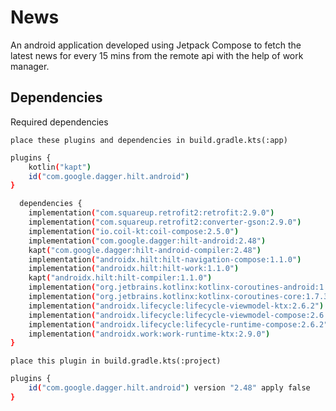 
# News

An android application developed using Jetpack Compose to fetch the latest news for every 15 mins from the remote api with the help of work manager.


## Dependencies

Required dependencies

```place these plugins and dependencies in build.gradle.kts(:app)```

```bash
plugins {
    kotlin("kapt")
    id("com.google.dagger.hilt.android")
}
```

```bash
  dependencies {
    implementation("com.squareup.retrofit2:retrofit:2.9.0")
    implementation("com.squareup.retrofit2:converter-gson:2.9.0")
    implementation("io.coil-kt:coil-compose:2.5.0")
    implementation("com.google.dagger:hilt-android:2.48")
    kapt("com.google.dagger:hilt-android-compiler:2.48")
    implementation("androidx.hilt:hilt-navigation-compose:1.1.0")
    implementation("androidx.hilt:hilt-work:1.1.0")
    kapt("androidx.hilt:hilt-compiler:1.1.0")
    implementation("org.jetbrains.kotlinx:kotlinx-coroutines-android:1.7.3")
    implementation("org.jetbrains.kotlinx:kotlinx-coroutines-core:1.7.3")
    implementation("androidx.lifecycle:lifecycle-viewmodel-ktx:2.6.2")
    implementation("androidx.lifecycle:lifecycle-viewmodel-compose:2.6.2")
    implementation("androidx.lifecycle:lifecycle-runtime-compose:2.6.2")
    implementation("androidx.work:work-runtime-ktx:2.9.0")
}
```

```place this plugin in build.gradle.kts(:project)```
```bash
plugins {
    id("com.google.dagger.hilt.android") version "2.48" apply false
}
```
    
    
